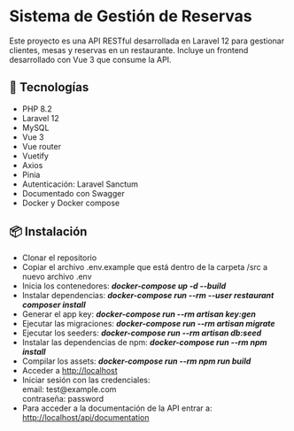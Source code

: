 # Sistema de Gestión de Reservas

Este proyecto es una API RESTful desarrollada en Laravel 12 para gestionar clientes, mesas y reservas en un restaurante. Incluye un frontend desarrollado con Vue 3 que consume la API.

## 🧰 Tecnologías

- PHP 8.2
- Laravel 12
- MySQL
- Vue 3
- Vue router
- Vuetify
- Axios
- Pinia
- Autenticación: Laravel Sanctum
- Documentado con Swagger
- Docker y Docker compose

## 📦 Instalación

<ul>
  <li>
    Clonar el repositorio
  </li>
  
  <li>
    Copiar el archivo .env.example que está dentro de la carpeta /src a nuevo archivo .env
  </li>

  <li>
    Inicia los contenedores: <b><i>docker-compose up -d --build</i></b>
  </li>

  <li>
    Instalar dependencias: <b><i>docker-compose run --rm --user restaurant composer install</i></b>
  </li>

  <li>
    Generar el app key: <b><i>docker-compose run --rm artisan key:gen</i></b>
  </li>
  
  <li> 
    Ejecutar las migraciones: <b><i>docker-compose run --rm artisan migrate</i></b>
  </li>

  <li>
    Ejecutar los seeders: <b><i>docker-compose run --rm artisan db:seed</i></b>
  </li>

  <li>
    Instalar las dependencias de npm: <b><i>docker-compose run --rm npm install</i></b>
  </li>

  <li>
    Compilar los assets: <b><i>docker-compose run --rm npm run build</i></b>
  </li>

  <li>
    Acceder a <a href="http://localhost" target="_blank">http://localhost</a>
  </li>

  <li>
    Iniciar sesión con las credenciales: <br>
        email: test@example.com <br>
        contraseña: password
  </li>

  <li>
    Para acceder a la documentación de la API entrar a: <a href="http://localhost/api/documentation" target="_blank">http://localhost/api/documentation</a> 
  </li>
</ul>
